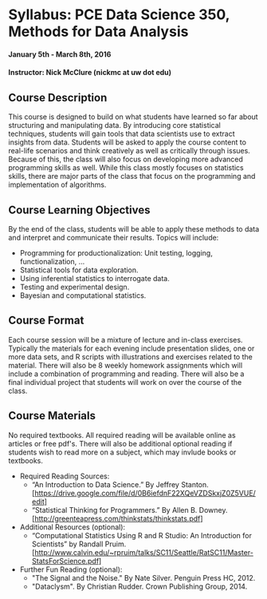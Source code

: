 # Syllabus: PCE Data Science 350, Methods for Data Analysis
#### January 5th - March 8th, 2016
#### Instructor:  Nick McClure (nickmc at uw dot edu)

## Course Description
This course is designed to build on what students have learned so far about structuring and manipulating data. By introducing core statistical techniques, students will gain tools that data scientists use to extract insights from data. Students will be asked to apply the course content to real-life scenarios and think creatively as well as critically through issues.  Because of this, the class will also focus on developing more advanced programming skills as well.  While this class mostly focuses on statistics skills, there are major parts of the class that focus on the programming and implementation of algorithms.

## Course Learning Objectives
By the end of the class, students will be able to apply these methods to data and interpret and communicate their results. Topics will include:

* Programming for productionalization: Unit testing, logging, functionalization, ...
* Statistical tools for data exploration.
* Using inferential statistics to interrogate data.
* Testing and experimental design.
* Bayesian and computational statistics.

## Course Format
Each course session will be a mixture of lecture and in-class exercises. Typically the materials for each evening include presentation slides, one or more data sets, and R scripts with illustrations and exercises related to the material. There will also be 8 weekly homework assignments which will include a combination of programming and reading. There will also be a final individual project that students will work on over the course of the class.

## Course Materials
No required textbooks. All required reading will be available online as articles or free pdf's.  There will also be additional optional reading if students wish to read more on a subject, which may invlude books or textbooks.

* Required Reading Sources:
  * “An Introduction to Data Science.” By Jeffrey Stanton. [https://drive.google.com/file/d/0B6iefdnF22XQeVZDSkxjZ0Z5VUE/edit]
  * “Statistical Thinking for Programmers.” By Allen B. Downey. [http://greenteapress.com/thinkstats/thinkstats.pdf]
* Additional Resources (optional):
  * “Computational Statistics Using R and R Studio: An Introduction for Scientists” by Randall Pruim. [http://www.calvin.edu/~rpruim/talks/SC11/Seattle/RatSC11/Master-StatsForScience.pdf]
* Further Fun Reading (optional):
  * "The Signal and the Noise." By Nate Silver. Penguin Press HC, 2012.
  * "Dataclysm". By Christian Rudder. Crown Publishing Group, 2014.
